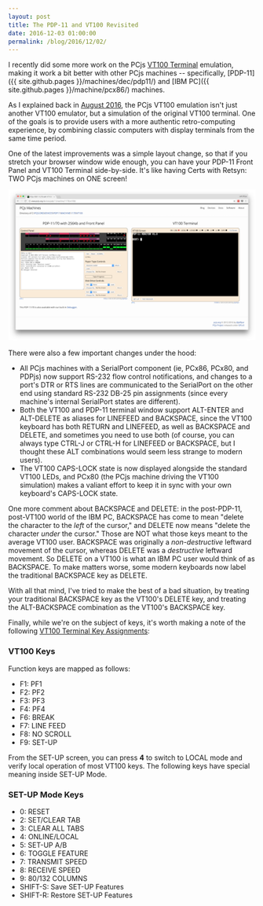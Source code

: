 ```yaml
---
layout: post
title: The PDP-11 and VT100 Revisited
date: 2016-12-03 01:00:00
permalink: /blog/2016/12/02/
---
```


I recently did some more work on the PCjs [VT100 Terminal](/machines/dec/vt100/) emulation, making
it work a bit better with other PCjs machines -- specifically, [PDP-11]({{ site.github.pages }}/machines/dec/pdp11/)
and [IBM PC]({{ site.github.pages }}/machine/pcx86/) machines.

As I explained back in [August 2016](/blog/2016/08/03/), the PCjs VT100 emulation isn't just another VT100 emulator,
but a simulation of the original VT100 terminal.  One of the goals is to provide users with a more authentic
retro-computing experience, by combining classic computers with display terminals from the same time period.

One of the latest improvements was a simple layout change, so that if you stretch your browser window wide
enough, you can have your PDP-11 Front Panel and VT100 Terminal side-by-side.  It's like having Certs with Retsyn:
TWO PCjs machines on ONE screen!

[![Image of PDP-11/70 with VT100 Terminal](/blog/images/pdp-1170-vt100-side-by-side.png)](/machines/dec/pdp11/1170/vt100/)

There were also a few important changes under the hood:

- All PCjs machines with a SerialPort component (ie, PCx86, PCx80, and PDPjs) now support RS-232 flow control
notifications, and changes to a port's DTR or RTS lines are communicated to the SerialPort on the other end using
standard RS-232 DB-25 pin assignments (since every machine's internal SerialPort states are different).
- Both the VT100 and PDP-11 terminal window support ALT-ENTER and ALT-DELETE as aliases for LINEFEED and BACKSPACE,
since the VT100 keyboard has both RETURN and LINEFEED, as well as BACKSPACE and DELETE, and sometimes you need to use
both (of course, you can always type CTRL-J or CTRL-H for LINEFEED or BACKSPACE, but I thought these ALT combinations
would seem less strange to modern users).
- The VT100 CAPS-LOCK state is now displayed alongside the standard VT100 LEDs, and PCx80 (the PCjs machine driving
the VT100 simulation) makes a valiant effort to keep it in sync with your own keyboard's CAPS-LOCK state. 

One more comment about BACKSPACE and DELETE: in the post-PDP-11, post-VT100 world of the IBM PC, BACKSPACE has come
to mean "delete the character to the *left* of the cursor," and DELETE now means "delete the character *under* the cursor."
Those are NOT what those keys meant to the average VT100 user.  BACKSPACE was originally a *non-destructive* leftward
movement of the cursor, whereas DELETE was a *destructive* leftward movement.  So DELETE on a VT100 is what an IBM PC
user would think of as BACKSPACE.  To make matters worse, some modern keyboards now label the traditional BACKSPACE key
as DELETE.

With all that mind, I've tried to make the best of a bad situation, by treating your traditional BACKSPACE key as the
VT100's DELETE key, and treating the ALT-BACKSPACE combination as the VT100's BACKSPACE key.

Finally, while we're on the subject of keys, it's worth making a note of the following
[VT100 Terminal Key Assignments](/machines/dec/vt100/debugger/#vt100-keys):

### VT100 Keys

Function keys are mapped as follows:

- F1: PF1
- F2: PF2
- F3: PF3
- F4: PF4
- F6: BREAK
- F7: LINE FEED
- F8: NO SCROLL
- F9: SET-UP

From the SET-UP screen, you can press **4** to switch to LOCAL mode and verify local operation of most VT100
keys.  The following keys have special meaning inside SET-UP Mode.

### SET-UP Mode Keys

- 0: RESET
- 2: SET/CLEAR TAB
- 3: CLEAR ALL TABS
- 4: ONLINE/LOCAL
- 5: SET-UP A/B
- 6: TOGGLE FEATURE
- 7: TRANSMIT SPEED
- 8: RECEIVE SPEED
- 9: 80/132 COLUMNS
- SHIFT-S: Save SET-UP Features
- SHIFT-R: Restore SET-UP Features
